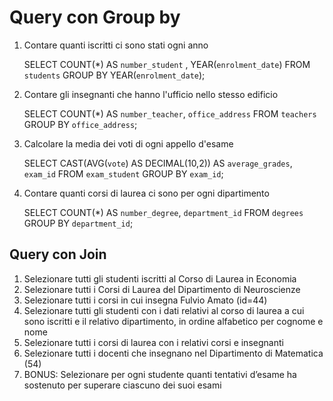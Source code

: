 # Query con Group by
1. Contare quanti iscritti ci sono stati ogni anno

    SELECT COUNT(*) 
    AS `number_student` , YEAR(`enrolment_date`) 
    FROM `students` 
    GROUP BY YEAR(`enrolment_date`);

2. Contare gli insegnanti che hanno l'ufficio nello stesso edificio

    SELECT COUNT(*) 
    AS `number_teacher`, `office_address` 
    FROM `teachers` 
    GROUP BY `office_address`;

3. Calcolare la media dei voti di ogni appello d'esame

    SELECT CAST(AVG(`vote`) AS DECIMAL(10,2)) 
    AS `average_grades`, `exam_id` FROM `exam_student` 
    GROUP BY `exam_id`;

4. Contare quanti corsi di laurea ci sono per ogni dipartimento

    SELECT COUNT(*) 
    AS `number_degree`, `department_id` 
    FROM `degrees` 
    GROUP BY `department_id`;

## Query con Join
1. Selezionare tutti gli studenti iscritti al Corso di Laurea in Economia
2. Selezionare tutti i Corsi di Laurea del Dipartimento di Neuroscienze
3. Selezionare tutti i corsi in cui insegna Fulvio Amato (id=44)
4. Selezionare tutti gli studenti con i dati relativi al corso di laurea a cui sono iscritti e il relativo dipartimento, in ordine alfabetico per cognome e nome
5. Selezionare tutti i corsi di laurea con i relativi corsi e insegnanti
6. Selezionare tutti i docenti che insegnano nel Dipartimento di Matematica (54)
7. BONUS: Selezionare per ogni studente quanti tentativi d’esame ha sostenuto per 
     superare ciascuno dei suoi esami